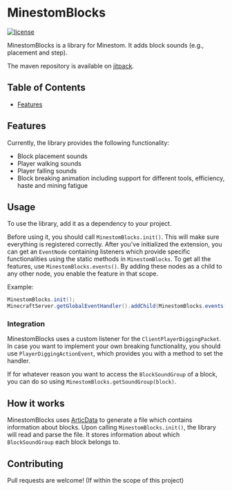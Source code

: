 # MinestomBlocks

[![license](https://img.shields.io/github/license/TogAr2/MinestomBlocks.svg?style=flat-square)](LICENSE)

MinestomBlocks is a library for Minestom. It adds block sounds (e.g., placement and step).

The maven repository is available on [jitpack](https://jitpack.io/#TogAr2/MinestomBlocks).

## Table of Contents

- [Features](#features)

## Features

Currently, the library provides the following functionality:
- Block placement sounds
- Player walking sounds
- Player falling sounds
- Block breaking animation including support for different tools, efficiency, haste and mining fatigue

## Usage

To use the library, add it as a dependency to your project.

Before using it, you should call `MinestomBlocks.init()`. This will make sure everything is registered correctly.
After you've initialized the extension, you can get an `EventNode` containing listeners which provide specific
functionalities using the static methods in `MinestomBlocks`. To get all the features, use `MinestomBlocks.events()`.
By adding these nodes as a child to any other node, you enable the feature in that scope.

Example:
```java
MinestomBlocks.init();
MinecraftServer.getGlobalEventHandler().addChild(MinestomBlocks.events());
```

### Integration

MinestomBlocks uses a custom listener for the `ClientPlayerDiggingPacket`.
In case you want to implement your own breaking functionality, you should use `PlayerDiggingActionEvent`,
which provides you with a method to set the handler.

If for whatever reason you want to access the `BlockSoundGroup` of a block, you can do so using `MinestomBlocks.getSoundGroup(block)`.

## How it works

MinestomBlocks uses [ArticData](https://github.com/Articdive/ArticData) to generate a file which contains information about blocks.
Upon calling `MinestomBlocks.init()`, the library will read and parse the file.
It stores information about which `BlockSoundGroup` each block belongs to.

## Contributing

Pull requests are welcome! (If within the scope of this project)
